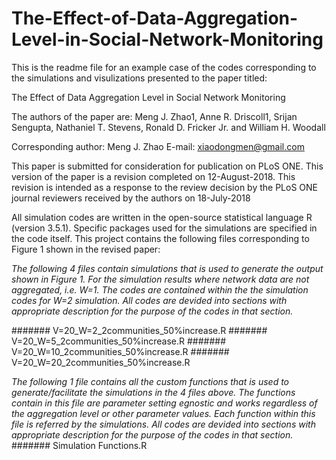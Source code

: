 # The-Effect-of-Data-Aggregation-Level-in-Social-Network-Monitoring

This is the readme file for an example case of the codes corresponding to the simulations and visulizations presented to the paper titled:

The Effect of Data Aggregation Level in Social Network Monitoring

The authors of the paper are: 
Meng J. Zhao1, Anne R. Driscoll1, Srijan Sengupta, Nathaniel T. Stevens, Ronald D. Fricker Jr. and William H. Woodall


Corresponding author: Meng J. Zhao
E-mail: xiaodongmen@gmail.com


This paper is submitted for consideration for publication on PLoS ONE.
This version of the paper is a revision completed on 12-August-2018. This revision is intended as a response to the review decision by the PLoS ONE journal reviewers received by the authors on 18-July-2018

All simulation codes are written in the open-source statistical language R (version 3.5.1). Specific packages used for the simulations are specified in the code itself. 
This project contains the following files corresponding to Figure 1 shown in the revised paper:

*The following 4 files contain simulations that is used to generate the output shown in Figure 1. For the simulation results where network data are not aggregated, i.e. W=1. The codes are contained within the the simulation codes for W=2 simulation.
All codes are devided into sections with appropriate description for the purpose of the codes in that section.*

####### V=20_W=2_2communities_50%increase.R
####### V=20_W=5_2communities_50%increase.R
####### V=20_W=10_2communities_50%increase.R
####### V=20_W=20_2communities_50%increase.R

*The following 1 file contains all the custom functions that is used to generate/facilitate the simulations in the 4 files above. The functions contain in this file are parameter setting egnostic and works regardless of the aggregation level or other parameter values. Each function within this file is referred by the simulations.
All codes are devided into sections with appropriate description for the purpose of the codes in that section.*
####### Simulation Functions.R

